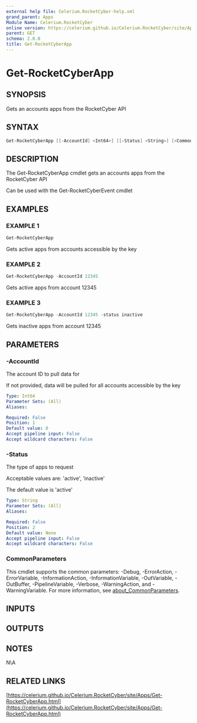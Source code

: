 ```yaml
---
external help file: Celerium.RocketCyber-help.xml
grand_parent: Apps
Module Name: Celerium.RocketCyber
online version: https://celerium.github.io/Celerium.RocketCyber/site/Apps/Get-RocketCyberApp.html
parent: GET
schema: 2.0.0
title: Get-RocketCyberApp
---
```


# Get-RocketCyberApp

## SYNOPSIS
Gets an accounts apps from the RocketCyber API

## SYNTAX

```powershell
Get-RocketCyberApp [[-AccountId] <Int64>] [[-Status] <String>] [<CommonParameters>]
```

## DESCRIPTION
The Get-RocketCyberApp cmdlet gets an accounts apps
from the RocketCyber API

Can be used with the Get-RocketCyberEvent cmdlet

## EXAMPLES

### EXAMPLE 1
```powershell
Get-RocketCyberApp
```

Gets active apps from accounts accessible
by the key

### EXAMPLE 2
```powershell
Get-RocketCyberApp -AccountId 12345
```

Gets active apps from account 12345

### EXAMPLE 3
```powershell
Get-RocketCyberApp -AccountId 12345 -status inactive
```

Gets inactive apps from account 12345

## PARAMETERS

### -AccountId
The account ID to pull data for

If not provided, data will be pulled for all accounts
accessible by the key

```yaml
Type: Int64
Parameter Sets: (All)
Aliases:

Required: False
Position: 1
Default value: 0
Accept pipeline input: False
Accept wildcard characters: False
```

### -Status
The type of apps to request

Acceptable values are:
    'active', 'inactive'

The default value is 'active'

```yaml
Type: String
Parameter Sets: (All)
Aliases:

Required: False
Position: 2
Default value: None
Accept pipeline input: False
Accept wildcard characters: False
```

### CommonParameters
This cmdlet supports the common parameters: -Debug, -ErrorAction, -ErrorVariable, -InformationAction, -InformationVariable, -OutVariable, -OutBuffer, -PipelineVariable, -Verbose, -WarningAction, and -WarningVariable. For more information, see [about_CommonParameters](http://go.microsoft.com/fwlink/?LinkID=113216).

## INPUTS

## OUTPUTS

## NOTES
N\A

## RELATED LINKS

[https://celerium.github.io/Celerium.RocketCyber/site/Apps/Get-RocketCyberApp.html](https://celerium.github.io/Celerium.RocketCyber/site/Apps/Get-RocketCyberApp.html)

